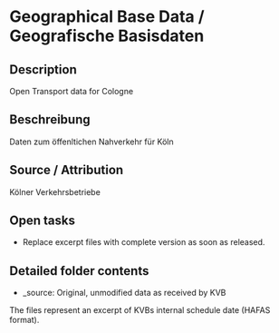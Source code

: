 Geographical Base Data / Geografische Basisdaten
================================================

## Description

Open Transport data for Cologne


## Beschreibung

Daten zum öffenltichen Nahverkehr für Köln


## Source / Attribution

Kölner Verkehrsbetriebe


## Open tasks

* Replace excerpt files with complete version as soon as released.


## Detailed folder contents

* _source: Original, unmodified data as received by KVB

The files represent an excerpt of KVBs internal schedule date (HAFAS format).

